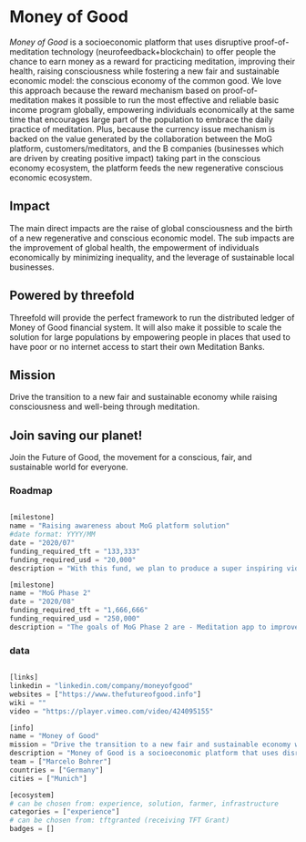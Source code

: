 # Money of Good

*Money of Good* is a socioeconomic platform that uses disruptive proof-of-meditation technology (neurofeedback+blockchain) to offer people the chance to earn money as a reward for practicing meditation, improving their health, raising consciousness while fostering a new fair and sustainable economic model: the conscious economy of the common good. We love this approach because the reward mechanism based on proof-of-meditation makes it possible to run the most effective and reliable basic income program globally, empowering individuals economically at the same time that encourages large part of the population to embrace the daily practice of meditation. Plus, because the currency issue mechanism is backed on the value generated by the collaboration between the MoG platform, customers/meditators, and the B companies (businesses which are driven by creating positive impact) taking part in the conscious economy ecosystem, the platform feeds the new regenerative conscious economic ecosystem.

## Impact

The main direct impacts are the raise of global consciousness and the birth of a new regenerative and conscious economic model. The sub impacts are the improvement of global health, the empowerment of individuals economically by minimizing inequality, and the leverage of sustainable local businesses.

## Powered by threefold

Threefold will provide the perfect framework to run the distributed ledger of Money of Good financial system. It will also make it possible to scale the solution for large populations by empowering people in places that used to have poor or no internet access to start their own Meditation Banks.

## Mission

Drive the transition to a new fair and sustainable economy while raising consciousness and well-being through meditation.

 ## Join saving our planet!
 
Join the Future of Good, the movement for a conscious, fair, and sustainable world for everyone.



### Roadmap

```python

[milestone]
name = "Raising awareness about MoG platform solution"
#date format: YYYY/MM 
date = "2020/07"
funding_required_tft = "133,333"
funding_required_usd = "20,000"
description = "With this fund, we plan to produce a super inspiring video that presents how the platform works and how positive its impact will be when launched. This promotional video will serve to raise awareness, expand the community, and gather more partners."

[milestone]
name = "MoG Phase 2"
date = "2020/08"
funding_required_tft = "1,666,666"
funding_required_usd = "250,000"
description = "The goals of MoG Phase 2 are - Meditation app to improve the calibration of the neurofeedback system and gamification of the app. Banking app to implement the basic banking operations plus the sharing and donating features. System integration to improve and automate the accounting of the Good credits scored by the meditation app with users accounts on Cyclos. Operational website to implement the registration and account management system on the website. Build new partnerships and grow the commercial network, establishing a commercial partnership with 10 B-Corps for creating a credit reserve of 500 thousand USD for the issue of Goods. Hardware acquisition, purchase of 80 Muse neuro-sensors and 80 basic smartphones. Support the implementation of 20 Meditation Banks."

```

### data

```python

[links]
linkedin = "linkedin.com/company/moneyofgood"
websites = ["https://www.thefutureofgood.info"]
wiki = ""
video = "https://player.vimeo.com/video/424095155"

[info]
name = "Money of Good"
mission = "Drive the transition to a new fair and sustainable economy while raising consciousness and well-being through meditation."
description = "Money of Good is a socioeconomic platform that uses disruptive proof-of-meditation technology (neurofeedback+blockchain) to offer people the chance to earn money as a reward for practicing meditation, improving their health, raising consciousness while fostering a new fair and sustainable economic model: the conscious economy of the common good. We love this approach because the reward mechanism based on proof-of-meditation makes it possible to run the most effective and reliable basic income program globally, empowering individuals economically at the same time that encourages large part of the population to embrace the daily practice of meditation. Plus, because the currency issue mechanism is backed on the value generated by the collaboration between the MoG platform, customers/meditators, and the B* companies taking part in the conscious economy ecosystem, the platform feeds the new regenerative conscious economic ecosystem. B* (B-Corps: businesses which are driven by creating positive impact)"
team = ["Marcelo Bohrer"]
countries = ["Germany"]
cities = ["Munich"]

[ecosystem]
# can be chosen from: experience, solution, farmer, infrastructure
categories = ["experience"]
# can be chosen from: tftgranted (receiving TFT Grant)
badges = []

```
